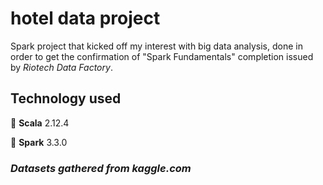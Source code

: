 # hotel data project
Spark project that kicked off my interest with big data analysis, done in order to get the confirmation of "Spark Fundamentals" completion issued by *Riotech Data Factory*.

## Technology used
🔴 **Scala** 2.12.4

🔴 **Spark** 3.3.0



### *Datasets gathered from kaggle.com*
